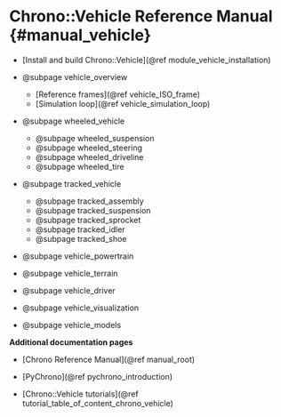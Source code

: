 Chrono::Vehicle Reference Manual {#manual_vehicle}
=================================

* [Install and build Chrono::Vehicle](@ref module_vehicle_installation)

* @subpage vehicle_overview
    * [Reference frames](@ref vehicle_ISO_frame)
    * [Simulation loop](@ref vehicle_simulation_loop)

* @subpage wheeled_vehicle
    * @subpage wheeled_suspension
    * @subpage wheeled_steering
    * @subpage wheeled_driveline
    * @subpage wheeled_tire

* @subpage tracked_vehicle
    * @subpage tracked_assembly
    * @subpage tracked_suspension
    * @subpage tracked_sprocket
    * @subpage tracked_idler
    * @subpage tracked_shoe

* @subpage vehicle_powertrain

* @subpage vehicle_terrain

* @subpage vehicle_driver

* @subpage vehicle_visualization

* @subpage vehicle_models


**Additional documentation pages**

* [Chrono Reference Manual](@ref manual_root)
	
* [PyChrono](@ref pychrono_introduction)

* [Chrono::Vehicle tutorials](@ref tutorial_table_of_content_chrono_vehicle)
